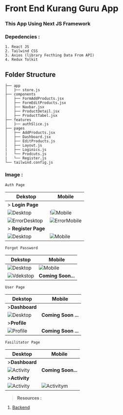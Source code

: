 # Front End Kurang Guru App
### This App Using Next JS Framework

### **Depedencies** :
```
1. React JS
2. Tailwind CSS 
3. Axios (library Fecthing Data From API)
4. Redux Tolkit
```
## Folder Structure

    ├── app                   
    │   ├── store.js        
    ├── components
    │   ├── FormAddProducts.jsx
    │   ├── FormEditProducts.jsx         
    │   ├── Navbar.jsx         
    │   ├── ProductDetail.jsx         
    │   ├── ProductTabel.jsx         
    ├── features
    │   ├── authSlice.js        
    ├── pages
    │   ├── AddProducts.jsx              
    │   ├── Dashboard.jsx              
    │   ├── EditProducts.js             
    │   ├── Layout.js
    |   ├── Loginics.js
    |   └── Prodcuts.js
    |   └── Register.js
    └── tailwind.config.js


### **Image :**
```
Auth Page
```
| Dekstop  | Mobile |
| - | - |
|> **Login Page**|
| ![Desktop](https://user-images.githubusercontent.com/49930719/121392502-a916c680-c979-11eb-9292-75ff06b64bb7.PNG)   | !![Mobile](https://user-images.githubusercontent.com/49930719/121392666-cc417600-c979-11eb-8335-f648a13bcab0.PNG) |
| ![ErrorDesktop](https://user-images.githubusercontent.com/49930719/121392888-fe52d800-c979-11eb-9fe1-3403c69f65fe.PNG) | ![ErrorMobile](https://user-images.githubusercontent.com/49930719/121392986-14f92f00-c97a-11eb-9791-ecaabf3fe5dd.PNG)  |
|> **Register Page**|
| ![Desktop](https://user-images.githubusercontent.com/49930719/121393231-5a1d6100-c97a-11eb-86bb-e91a3a0eebe7.PNG)   | ![Mobile](https://user-images.githubusercontent.com/49930719/121393325-6f928b00-c97a-11eb-8722-64054394bfa8.PNG) |
```
Forgot Password
```
| Dekstop  | Mobile |
| - | - |
|![Desktop](https://user-images.githubusercontent.com/49930719/121393780-e2036b00-c97a-11eb-8d54-7592c2a40f81.PNG)|![Mobile](https://user-images.githubusercontent.com/49930719/121393846-f21b4a80-c97a-11eb-80d4-519c88d1a719.PNG)|
|![Vdekstop](https://user-images.githubusercontent.com/49930719/121394011-20008f00-c97b-11eb-9e2d-5ed0b3f8b9ca.PNG)|**Coming Soon...**|
```
User Page
```
| Dekstop  | Mobile |
| - | - |
|>**Dashboard**||
|![Desktop](https://i.ibb.co/84dJHFm/Capture1.png)|**Coming Soon ...**|
|>**Profile**||
|![Profile](https://i.ibb.co/Zh1hdvm/Capture.png)|**Coming Soon ...**|
```
Fasilitator Page
```
| Desktop | Mobile |
| - | - |
|>**Dashboard**|
|![Activity](https://user-images.githubusercontent.com/49930719/121395264-6e625d80-c97c-11eb-995f-d405b04cb78e.PNG)|**Coming Soon...**|
|>**Activity**|
|![Activity](https://user-images.githubusercontent.com/49930719/121395632-d749d580-c97c-11eb-9e59-4bf1ac1f8808.PNG)|![Activitym](https://user-images.githubusercontent.com/49930719/121395366-8c2fc280-c97c-11eb-8fe3-6c5021060b2e.PNG)|

> **Resources :**
1. [Backend](https://github.com/MemorableTeam/kurangguru-backend)
